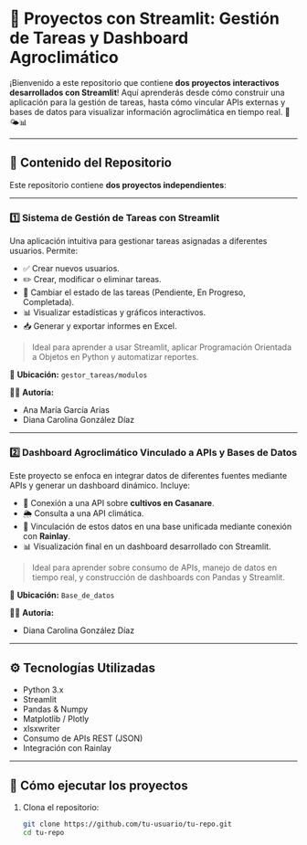 # 🌟 Proyectos con Streamlit: Gestión de Tareas y Dashboard Agroclimático

¡Bienvenido a este repositorio que contiene **dos proyectos interactivos desarrollados con Streamlit**! Aquí aprenderás desde cómo construir una aplicación para la gestión de tareas, hasta cómo vincular APIs externas y bases de datos para visualizar información agroclimática en tiempo real. 🌱🌤️📊

---

## 📁 Contenido del Repositorio

Este repositorio contiene **dos proyectos independientes**:

---

### 1️⃣ Sistema de Gestión de Tareas con Streamlit

Una aplicación intuitiva para gestionar tareas asignadas a diferentes usuarios. Permite:

- ✅ Crear nuevos usuarios.
- ✏️ Crear, modificar o eliminar tareas.
- 🔄 Cambiar el estado de las tareas (Pendiente, En Progreso, Completada).
- 📊 Visualizar estadísticas y gráficos interactivos.
- 📥 Generar y exportar informes en Excel.

> Ideal para aprender a usar Streamlit, aplicar Programación Orientada a Objetos en Python y automatizar reportes.

📁 **Ubicación:** `gestor_tareas/modulos`

👩‍💻 **Autoría:**  
- Ana María García Arias  
- Diana Carolina González Díaz

---

### 2️⃣ Dashboard Agroclimático Vinculado a APIs y Bases de Datos

Este proyecto se enfoca en integrar datos de diferentes fuentes mediante APIs y generar un dashboard dinámico. Incluye:

- 🌾 Conexión a una API sobre **cultivos en Casanare**.
- 🌦️ Consulta a una API climática.
- 🔗 Vinculación de estos datos en una base unificada mediante conexión con **Rainlay**.
- 📊 Visualización final en un dashboard desarrollado con Streamlit.

> Ideal para aprender sobre consumo de APIs, manejo de datos en tiempo real, y construcción de dashboards con Pandas y Streamlit.

📁 **Ubicación:** `Base_de_datos`

👩‍💻 **Autoría:**  
- Diana Carolina González Díaz

---

## ⚙️ Tecnologías Utilizadas

- Python 3.x
- Streamlit
- Pandas & Numpy
- Matplotlib / Plotly
- xlsxwriter
- Consumo de APIs REST (JSON)
- Integración con Rainlay

---

## 🚀 Cómo ejecutar los proyectos

1. Clona el repositorio:
   ```bash
   git clone https://github.com/tu-usuario/tu-repo.git
   cd tu-repo

